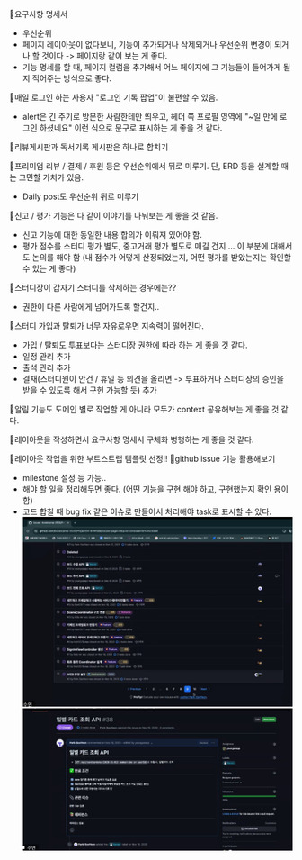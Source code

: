 📌요구사항 명세서
- 우선순위
- 페이지 레이아웃이 없다보니, 기능이 추가되거나 삭제되거나 우선순위 변경이 되거나 할 것이다 -> 페이지랑 같이 보는 게 좋다.
- 기능 명세를 할 때, 페이지 컬럼을 추가해서 어느 페이지에 그 기능들이 들어가게 될지 적어주는 방식으로 좋다.

📌매일 로그인 하는 사용자 "로그인 기록 팝업"이 불편할 수 있음.
- alert은 긴 주기로 방문한 사람한테만 띄우고, 헤더 쪽 프로필 영역에 "~일 만에 로그인 하셨네요" 이런 식으로 문구로 표시하는 게 좋을 것 같다.

📌리뷰게시판과 독서기록 게시판은 하나로 합치기

📌프리미엄 리뷰 / 결제 / 후원 등은 우선순위에서 뒤로 미루기. 단, ERD 등을 설계할 때는 고민할 가치가 있음.
- Daily post도 우선순위 뒤로 미루기

📌신고 / 평가 기능은 다 같이 이야기를 나눠보는 게 좋을 것 같음.
- 신고 기능에 대한 동일한 내용 합의가 이뤄져 있어야 함.
- 평가 점수를 스터디 평가 별도, 중고거래 평가 별도로 매길 건지 ... 이 부분에 대해서도 논의를 해야 함 (내 점수가 어떻게 산정되었는지, 어떤 평가를 받았는지는 확인할 수 있는 게 좋다)

📌스터디장이 갑자기 스터디를 삭제하는 경우에는??
- 권한이 다른 사람에게 넘어가도록 할건지..

📌스터디 가입과 탈퇴가 너무 자유로우면 지속력이 떨어진다.
- 가입 / 탈퇴도 투표보다는 스터디장 권한에 따라 하는 게 좋을 것 같다.
- 일정 관리 추가
- 출석 관리 추가
- 결재(스터디원이 안건 / 휴일 등 의견을 올리면 -> 투표하거나 스터디장의 승인을 받을 수 있도록 해서 구현 가능할 듯) 추가

📌알림 기능도 도메인 별로 작업할 게 아니라 모두가 context 공유해보는 게 좋을 것 같다.


📌레이아웃을 작성하면서 요구사항 명세서 구체화 병행하는 게 좋을 것 같다.

🥕레이아웃 작업을 위한 부트스트랩 템플릿 선정!!
🥕github issue 기능 활용해보기
- milestone 설정 등 가능..
- 해야 할 일을 정리해두면 좋다. (어떤 기능을 구현 해야 하고, 구현했는지 확인 용이함)
- 코드 합칠 때 bug fix 같은 이슈로 만들어서 처리해야 task로 표시할 수 있다.
![](../image/Pasted%20image%2020240508204801.png)
![](../image/Pasted%20image%2020240508204856.png)

